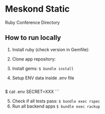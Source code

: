 Meskond Static
================

Ruby Conference Directory

How to run locally
------------------

1. Install ruby (check version in Gemfile):
2. Clone app repository:
3. Install gems:
    `$ bundle install`
4. Setup ENV data inside .env file

    ```
$ cat .env
SECRET=XXX
    ```

5. Check if all tests pass:
    `$ bundle exec rspec`
6. Run all backend apps
    `$ bundle exec rackup`

